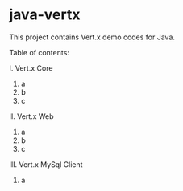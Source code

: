 # java-vertx
This project contains Vert.x demo codes for Java.


Table of contents:

I. Vert.x Core
1. a
2. b
3. c

II. Vert.x Web
1. a
2. b
3. c

III. Vert.x MySql Client
1. a
